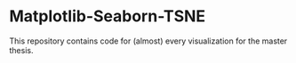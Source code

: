 # Matplotlib-Seaborn-TSNE
This repository contains code for (almost) every visualization for the master thesis.
